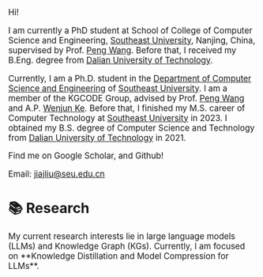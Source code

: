 [//]: # (# About Me)

<div class='paper-box-text' style="font-size: larger;" markdown="1">
Hi!

I am currently a PhD student at School of College of Computer Science and Engineering, [Southeast University](https://www.seu.edu.cn/), Nanjing, China, supervised by Prof. [Peng Wang](https://cse.seu.edu.cn/2023/1024/c23024a469544/page.htm). Before that, I received my B.Eng. degree from [Dalian University of Technology](https://www.dlut.edu.cn/).

Currently, I am a Ph.D. student in the [Department of Computer Science and Engineering](https://cse.seu.edu.cn/) of [Southeast University](https://www.seu.edu.cn/). 
I am a member of the KGCODE Group, advised by Prof. [Peng Wang](https://cse.seu.edu.cn/2023/1024/c23024a469544/page.htm) and A.P. [Wenjun Ke](https://cs.seu.edu.cn/2023/1024/c23024a469536/page.htm). 
Before that, I finished my M.S. career of Computer Technology at [Southeast University](https://cse.seu.edu.cn/) in 2023. 
I obtained my B.S. degree of Computer Science and Technology from [Dalian University of Technology](https://cse.seu.edu.cn/) in 2021. 

Find me on Google Scholar, and Github!

Email: jiajliu@seu.edu.cn

[//]: # (In my free time, I enjoy swimming, playing board games, and photography. Additionally, I occasionally post random thoughts on [Zhihu]&#40;https://www.zhihu.com/people/cautious-56&#41;.)

[//]: # (📢 I am expected to graduate in 2025. If you have any suitable job recommendations, please feel free to contact me.)

</div>

# 📚 Research
<div class='paper-box-text' style="font-size: larger;" markdown="1">
My current research interests lie in large language models (LLMs) and Knowledge Graph (KGs). 
Currently, I am focused on **Knowledge Distillation and Model Compression for LLMs**.
</div>
